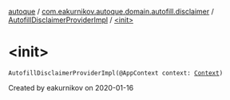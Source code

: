 [autoque](../../index.md) / [com.eakurnikov.autoque.domain.autofill.disclaimer](../index.md) / [AutofillDisclaimerProviderImpl](index.md) / [&lt;init&gt;](./-init-.md)

# &lt;init&gt;

`AutofillDisclaimerProviderImpl(@AppContext context: `[`Context`](https://developer.android.com/reference/android/content/Context.html)`)`

Created by eakurnikov on 2020-01-16

